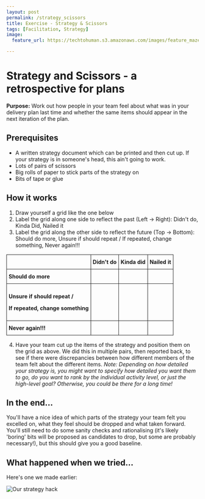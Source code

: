 ```yaml
---
layout: post
permalink: /strategy_scissors
title: Exercise - Strategy & Scissors 
tags: [Facilitation, Strategy]
image: 
  feature_url: https://techtohuman.s3.amazonaws.com/images/feature_maze.jpg

---
```


# Strategy and Scissors - a retrospective for plans 

**Purpose:** Work out how people in your team feel about what was in your delivery plan last time and whether the same items should appear in the next iteration of the plan. 

## Prerequisites 

* A written strategy document which can be printed and then cut up. If your strategy is in someone's head, this ain't going to work. 
* Lots of pairs of scissors
* Big rolls of paper to stick parts of the strategy on
* Bits of tape or glue

## How it works 

1. Draw yourself a grid like the one below
2. Label the grid along one side to reflect the past (Left -> Right): Didn't do, Kinda Did, Nailed it
3. Label the grid along the other side to reflect the future (Top -> Bottom): Should do more, Unsure if should repeat / If repeated, change something, Never again!!!


<style type="text/css">
.tg  {border-collapse:collapse;border-spacing:0;}
.tg td{font-size:14px;padding:10px 5px;border-style:solid;border-width:1px;overflow:hidden;word-break:normal;}
.tg th{font-size:14px;font-weight:normal;padding:10px 5px;border-style:solid;border-width:1px;overflow:hidden;word-break:normal;}
</style>
<table class="tg">
  <tr>
    <th class="tg-031e"></th>
    <th class="tg-031e"><strong>Didn't do</strong></th>
    <th class="tg-031e"><strong>Kinda did </strong></th>
    <th class="tg-031e"><strong>Nailed it</strong></th>
  </tr>
  <tr>
    <td class="tg-031e"><strong>Should do more</strong></td>
    <td class="tg-031e"></td>
    <td class="tg-031e"></td>
    <td class="tg-031e"></td>
  </tr>
  <tr>
    <td class="tg-031e"><strong><p>Unsure if should repeat /</p><p> If repeated, change something</p></strong></td>
    <td class="tg-031e"></td>
    <td class="tg-031e"></td>
    <td class="tg-031e"></td>
  </tr>
  <tr>
    <td class="tg-031e"><strong>Never again!!!</strong></td>
    <td class="tg-031e"></td>
    <td class="tg-031e"></td>
    <td class="tg-031e"></td>
  </tr>
</table>

<ol start="4">
	<li>Have your team cut up the items of the strategy and position them on the grid as above. We did this in multiple pairs, then reported back, to see if there were discrepancies between how different members of the team felt about the different items. <em>Note: Depending on how detailed your strategy is, you might want to specify how detailed you want them to go, do you want to rank by the individual activity level, or just the high-level goal? Otherwise, you could be there for a long time! </em> </li>
</ol>

## In the end... 

You'll have a nice idea of which parts of the strategy your team felt you excelled on, what they feel should be dropped and what taken forward. You'll still need to do some sanity checks and rationalising (it's likely 'boring' bits will be proposed as candidates to drop, but some are probably necessary!), but this should give you a good baseline. 

## What happened when we tried... 

Here's one we made earlier: 

![Our strategy hack](https://techtohuman.s3.amazonaws.com/images/DSCF3661.JPG)


